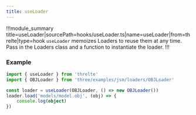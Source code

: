 ```yaml
---
title: useLoader
---
```


!!!module_summary title=useLoader|sourcePath=hooks/useLoader.ts|name=useLoader|from=threlte|type=hook
`useLoader` memoizes Loaders to reuse them at any time. Pass in the Loaders class and a function to instantiate the loader.
!!!

### Example <!-- omit in toc -->

```ts
import { useLoader } from 'threlte'
import { OBJLoader } from 'three/examples/jsm/loaders/OBJLoader'

const loader = useLoader(OBJLoader, () => new OBJLoader())
loader.load('models/model.obj', (obj) => {
	console.log(object)
})
```
